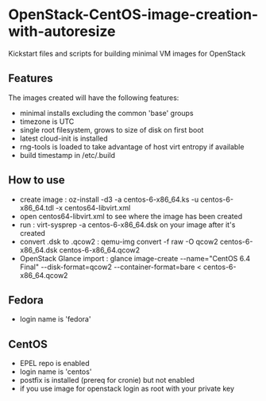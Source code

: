 OpenStack-CentOS-image-creation-with-autoresize
=============

Kickstart files and scripts for building minimal VM images for OpenStack

Features
--------

The images created will have the following features:
* minimal installs excluding the common 'base' groups
* timezone is UTC
* single root filesystem, grows to size of disk on first boot
* latest cloud-init is installed
* rng-tools is loaded to take advantage of host virt entropy if available
* build timestamp in /etc/.build

How to use
------
* create image : oz-install -d3 -a centos-6-x86_64.ks -u centos-6-x86_64.tdl -x centos64-libvirt.xml
* open centos64-libvirt.xml to see where the image has been created
* run : virt-sysprep -a centos-6-x86_64.dsk on your image after it's created
* convert .dsk to .qcow2 : qemu-img convert -f raw -O qcow2 centos-6-x86_64.dsk centos-6-x86_64.qcow2
* OpenStack Glance import : glance image-create --name="CentOS 6.4 Final" --disk-format=qcow2 --container-format=bare < centos-6-x86_64.qcow2

Fedora
------
* login name is 'fedora'

CentOS
------
* EPEL repo is enabled
* login name is 'centos'
* postfix is installed (prereq for cronie) but not enabled
* if you use image for openstack login as root with your private key
